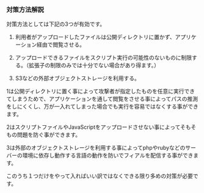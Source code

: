 ### 対策方法解説
対策方法としては下記の3つが有効です。

1. 利用者がアップロードしたファイルは公開ディレクトリに置かず、アプリケーション経由で閲覧させる。

2. アップロードできるファイルをスクリプト実行の可能性のないものに制限する。（拡張子の制限のみでは十分でない場合があり得ます。）

3. S3などの外部オブジェクトストレージを利用する。

1は公開ディレクトリに置く事によって攻撃者が指定したものを任意に実行できてしまうためで、アプリケーションを通して閲覧をさせる事によってパスの推測をしにくくし、万が一入れてしまった場合でも実行を容易ではなくする事ができます。

2はスクリプトファイルやJavaScriptをアップロードさせない事によってそもそもの問題を防ぐ事ができます。

3は外部のオブジェクトストレージを利用する事によってphpやrubyなどのサーバーの環境に依存し動作する言語の動作を防いでフィアルを配信する事ができます。

このうち１つだけをやって入ればいい訳ではなくできる限り多めの対策が必要です。
